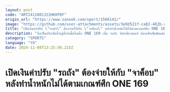 ```yaml
---
layout: post
code: "ART2411081322HHXP8F"
origin_url: "https://www.sanook.com/sport/1566141/"
image: "https://github.com/user-attachments/assets/3e0d521f-ca82-482b-a800-d69526b853ad"
title: "เปิดเงินค่าปรับ \"รถถัง\" ต้องจ่ายให้กับ \"จาค็อบ\" หลังทำน้ำหนักไม่ได้ตามเกณฑ์ศึก ONE 169"
description: "ถือเป็นประเด็นใหญ่ที่เกิดขึ้นในศึก ONE 169 เมื่อ รถถัง จิตรเมืองนนท์ ต้องเสียเข็มขัดแชมป์ ONE มวยไทย รุ่นฟลายเวต ทั้งที่ยังไม่ได้ขึ้นสังเวียนชก เมื่อวันพฤหัสบดีที่ 7 พฤศจิกายน 2567"
category: "SPORTS"
language: "th"
date: 2024-11-08T13:25:56.215Z
---
```


# เปิดเงินค่าปรับ "รถถัง" ต้องจ่ายให้กับ "จาค็อบ" หลังทำน้ำหนักไม่ได้ตามเกณฑ์ศึก ONE 169